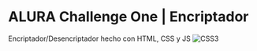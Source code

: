 # ALURA Challenge One | Encriptador
 Encriptador/Desencriptador hecho con HTML, CSS y JS
 ![CSS3](https://img.shields.io/badge/css3-%231572B6.svg?style=for-the-badge&logo=css3&logoColor=white)
